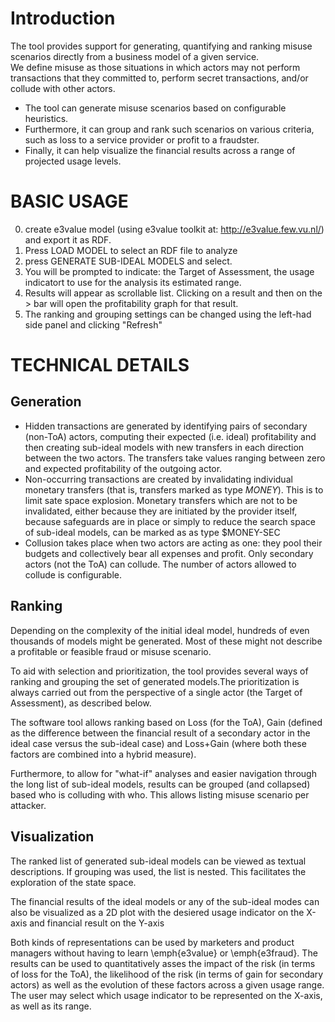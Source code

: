 # Introduction
The tool provides support for generating, quantifying and ranking misuse scenarios directly from a business model of a given service.  
We define misuse as those situations in which actors may not perform transactions that they committed to, perform secret transactions, and/or collude with other actors. 

- The tool can generate misuse scenarios based on configurable heuristics. 
- Furthermore, it can group and rank such scenarios on various criteria, such as loss to a service provider or profit to a fraudster. 
- Finally, it can help visualize the financial results across a range of projected usage levels.


#  BASIC USAGE  
0. create e3value model (using e3value toolkit at: http://e3value.few.vu.nl/) and export it as RDF.
1. Press LOAD MODEL to select an RDF file to analyze
2. press GENERATE SUB-IDEAL MODELS and select.
3. You will be prompted to indicate: the Target of Assessment, the usage indicatort to use for the analysis its estimated range.
4. Results will appear as scrollable list. Clicking on a result and then on the > bar will open the profitability graph for that result.
5. The ranking and grouping settings can be changed using the left-had side panel and clicking "Refresh"



# TECHNICAL DETAILS 
##  Generation  
- Hidden transactions are generated by identifying pairs of secondary (non-ToA) actors, computing their expected (i.e. ideal) profitability and then creating sub-ideal models with new transfers in each direction between the two actors. 
The transfers take values ranging between zero and  expected profitability of the outgoing actor. 
- Non-occurring transactions are created by invalidating individual monetary transfers (that is, transfers marked as type $MONEY$). This is to limit sate space explosion. Monetary transfers which are not to be invalidated, either because they are initiated by the provider itself,  because  safeguards are in place or simply to reduce the search space of sub-ideal models, can be marked as as type $MONEY-SEC
- Collusion takes place when two actors are acting as one: they pool their budgets and collectively bear all expenses and profit. Only secondary actors (not the ToA) can collude. The number of actors allowed to collude is configurable.


## 	Ranking 
Depending on the complexity of the initial ideal model, hundreds of even thousands of models might be generated. Most of these might not describe a profitable or feasible fraud or misuse scenario. 

To aid with selection and prioritization, the tool provides several ways of ranking and grouping the set of generated models.The prioritization is always carried out from the perspective of a single actor (the Target of Assessment), as described below.

The software tool allows ranking based on Loss (for the ToA), Gain (defined as the difference between the financial result of a secondary actor in the ideal case versus the sub-ideal case) and Loss+Gain (where both these factors are combined into a hybrid measure).

Furthermore, to allow for "what-if" analyses and easier navigation through the long list of sub-ideal models, results can be grouped (and collapsed) based who is colluding with who. 
This allows listing misuse scenario per attacker.

## Visualization
The ranked list of generated sub-ideal models can be viewed as textual descriptions. If grouping was used, the list is nested. This facilitates the exploration of the state space.

The financial results of the ideal models or any of the sub-ideal modes can also be visualized as a 2D plot with the desiered usage indicator on the X-axis and financial result on the Y-axis

Both kinds of representations can be used by marketers and product managers without having to learn \emph{e3value} or \emph{e3fraud}.
The results can be used to quantitatively asses the impact of the risk (in terms of loss for the ToA), the likelihood of the risk (in terms of gain for secondary actors) as well as the evolution of these factors across a given usage range. 
The user may select which usage indicator to be represented on the X-axis, as well as its range.

